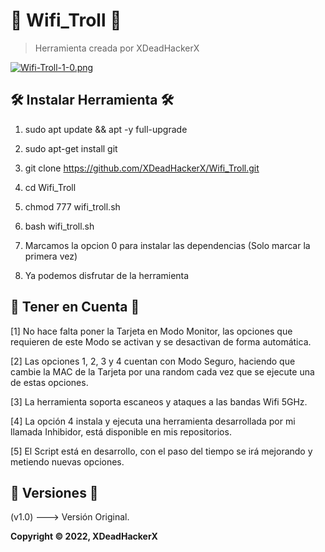 # 🧨 Wifi_Troll 🧨

> Herramienta creada por XDeadHackerX

[![Wifi-Troll-1-0.png](https://i.postimg.cc/1t9WJzkx/Wifi-Troll-1-0.png)](https://postimg.cc/gwTq0Gc4)


## 🛠 Instalar Herramienta 🛠

1) sudo apt update && apt -y full-upgrade

2) sudo apt-get install git

3) git clone https://github.com/XDeadHackerX/Wifi_Troll.git

4) cd Wifi_Troll

5) chmod 777 wifi_troll.sh

6) bash wifi_troll.sh

7) Marcamos la opcion 0 para instalar las dependencias (Solo marcar la primera vez)

8) Ya podemos disfrutar de la herramienta

## 🎲 Tener en Cuenta 🎲

[1] No hace falta poner la Tarjeta en Modo Monitor, las opciones que requieren de este Modo se activan y se desactivan de forma automática.

[2] Las opciones 1, 2, 3 y 4 cuentan con Modo Seguro, haciendo que cambie la MAC de la Tarjeta por una random cada vez que se ejecute una de estas opciones.

[3] La herramienta soporta escaneos y ataques a las bandas Wifi 5GHz.

[4] La opción 4 instala y ejecuta una herramienta desarrollada por mi llamada Inhibidor, está disponible en mis repositorios.

[5] El Script está en desarrollo, con el paso del tiempo se irá mejorando y metiendo nuevas opciones.

## 🔎 Versiones 🔎

(v1.0) --->   Versión Original.

**Copyright © 2022, XDeadHackerX**
